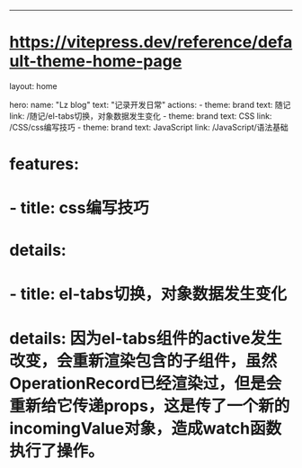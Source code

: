 ---
# https://vitepress.dev/reference/default-theme-home-page
layout: home

hero:
  name: "Lz blog"
  text: "记录开发日常"
  actions:
    - theme: brand
      text: 随记
      link: /随记/el-tabs切换，对象数据发生变化
    - theme: brand
      text: CSS
      link: /CSS/css编写技巧
    - theme: brand
      text: JavaScript
      link: /JavaScript/语法基础
      

# features:
#   - title: css编写技巧
#     details: 
#   - title: el-tabs切换，对象数据发生变化
#     details: 因为el-tabs组件的active发生改变，会重新渲染包含的子组件，虽然OperationRecord已经渲染过，但是会重新给它传递props，这是传了一个新的incomingValue对象，造成watch函数执行了操作。
  


